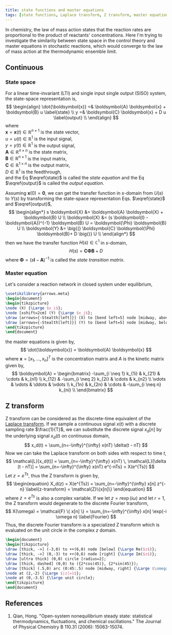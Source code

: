 ```yaml
---
title: state functions and master equations
tags: [state functions, Laplace transform, Z transform, master equations, law of mass action]
---
```


In chemistry, the law of mass action states that the reaction rates are proportional to the product of reactants' concentrations. Here I'm trying to investigate the similarity between state space in the control theory and master equations in stochastic reactions, which would converge to the law of mass action at the thermodynamic ensemble limit.

<!-- more -->

## Continuous ##

### State space ###

For a linear time-invariant (LTI) and single input single output (SISO) system, the state-space representation is,
$$
\begin{align}
\dot{\boldsymbol{x}} =&  \boldsymbol{A} \boldsymbol{x} + \boldsymbol{B} u \label{state} \\
y =& \boldsymbol{C} \boldsymbol{x} + D u \label{output} \\
\end{align}
$$
where\
$\boldsymbol{x} = \boldsymbol{x}(t) \in \mathbb{R}^{n \times 1}$ is the state vector,\
$u = u(t) \in \mathbb{R}^{1}$ is the input signal,\
$y = y(t) \in \mathbb{R}^{1}$ is the output signal,\
$\boldsymbol{A} \in \mathbb{R}^{n \times n}$ is the state matrix,\
$\boldsymbol{B} \in \mathbb{R}^{n \times 1}$ is the input matrix,\
$\boldsymbol{C} \in \mathbb{R}^{1 \times n}$ is the output matrix,\
$D \in \mathbb{R}^{1}$ is the feedthrough,\
and the Eq $\eqref{state}$ is called the *state equation* and the Eq $\eqref{output}$ is called the *output equation*.

Assuming $\boldsymbol{x}(0)=\boldsymbol{0}$, we can get the transfer function in $s$-domain from $U(s)$ to $Y(s)$ by transforming the state-space representation Eqs. $\eqref{state}$ and $\eqref{output}$,
$$
\begin{align*}
s \boldsymbol{X} &= \boldsymbol{A} \boldsymbol{X} + \boldsymbol{B} U \\
\boldsymbol{X} &= (s \boldsymbol{I} - \boldsymbol{A})^{-1} \boldsymbol{B} U = \boldsymbol{\Phi} \boldsymbol{B} U \\
\boldsymbol{Y} &= \big{(} \boldsymbol{C} \boldsymbol{\Phi} \boldsymbol{B}+ D \big{)} U \\
\end{align*}
$$
then we have the transfer function $H(s) \in \mathbb{C}^{1}$ in $s$-domain,
$$
\begin{equation}
H(s) = \boldsymbol{C} \boldsymbol{\Phi} \boldsymbol{B} + D \label{tf}
\end{equation}
$$
where $\boldsymbol{\Phi} = (s \boldsymbol{I} - \boldsymbol{A})^{-1}$ is called the *state transition matrix*.

### Master equation ###

Let's consider a reaction network in closed system under equilibrium,
```tikz
\usetikzlibrary{arrows.meta}
\begin{document}
\begin{tikzpicture}
\node (X) {\Large $x_i$};
\node [xshift=2cm] (Y) {\Large $x_j$};
\draw [arrows={-Stealth[left]}] (X) to [bend left=5] node [midway, above] {\large $k_{ij}$} (Y);
\draw [arrows={-Stealth[left]}] (Y) to [bend left=5] node [midway, below] {\large $k_{ji}$} (X);
\end{tikzpicture}
\end{document}
```

the master equations is given by,
$$
\dot{\boldsymbol{x}} = \boldsymbol{A} \boldsymbol{x}
$$
where $\boldsymbol{x} = [x_1, ..., x_n]^T$ is the concentration matrix and $A$ is the kinetic matrix given by,
$$
\boldsymbol{A} =
\begin{bmatrix}
-\sum_{i \neq 1} k_{1i} & k_{21} & \cdots & k_{n1} \\
k_{12} & -\sum_{i \neq 2} k_{2i} & \cdots & k_{n2} \\
\vdots & \vdots & \ddots & \vdots \\
k_{1n} & k_{2n} & \cdots & -\sum_{i \neq n} k_{ni} \\
\end{bmatrix} 
$$

## Z transform ##

Z transform can be considered as the discrete-time equivalent of the [Laplace transform](http://psichen.github.io/tags/Laplace-transform/). If we sample a continuous signal $x(t)$ with a discrete sampling rate $\frac{1}{T}$, we can substitute the discrete signal $x_d[n]$ by the underlying signal $x_d(t)$ on continuous domain,
$$
x_d(t) = \sum_{n=-\infty}^{\infty} x(nT) \delta(t - nT)
$$
Now we can take the Laplace transform on both sides with respect to time $t$,
$$
\mathcal{L}[x_d(t)] = \sum_{n=-\infty}^{\infty} x(nT) \, \mathcal{L}[\delta (t - nT)] = \sum_{n=-\infty}^{\infty} x(nT) e^{-nTs} = X(e^{Ts})
$$
Let $z=e^{Ts}$, thus the Z transform is given by,
$$
\begin{equation}
X_d(z) = X(e^{Ts}) = \sum_{n=-\infty}^{\infty} x[n] z^{-n} \label{z-transform} = \mathcal{Z}\{x[n]\}
\end{equation}
$$
where $z=e^{Ts}$ is also a complex variable. If we let $z=r \exp(i \omega)$ and let $r=1$, the Z transform would degenerate to the discrete Fourier transform,
$$
X(\omega) = \mathcal{F} \{ x[n] \} = \sum_{n=-\infty}^{\infty} x[n] \exp(-i \omega n) \label{Fourier}
$$
Thus, the discrete Fourier transform is a specialized Z transform which is evaluated on the unit circle in the complex $z$ domain.

```tikz
\begin{document}
\begin{tikzpicture}
\draw [thick, ->] (-3,0) to ++(6,0) node [below] {\Large Re($z$)};
\draw [thick, ->] (0,-3) to ++(0,6) node [right] {\Large Im($z$)};
\draw [ultra thick] (0,0) circle [radius=2];
\draw [thick, dashed] (0,0) to ({2*cos(45)}, {2*sin(45)});
\draw [thick] (.5,0) arc (0:45:.5) node [midway, right] {\Large $\omega$};
\node at (2,-2) {\Large $|z|=1$};
\node at (0,-3.5) {\large unit circle};
\end{tikzpicture}
\end{document}
```

## References ##

1. Qian, Hong. "Open-system nonequilibrium steady state: statistical thermodynamics, fluctuations, and chemical oscillations." The Journal of Physical Chemistry B 110.31 (2006): 15063-15074.
